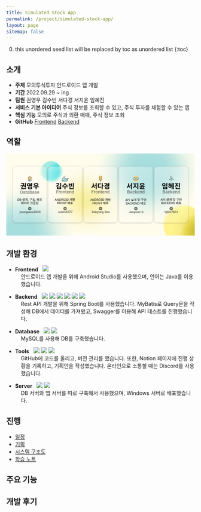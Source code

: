 ```yaml
---
title: Simulated Stock App
permalink: /project/simulated-stock-app/
layout: page
sitemap: false
---
```

<head>
  <style>
    ul {
      margin-bottom: 0px;
    }
    div.explain {
      font-size: 14px;
      padding-left: 39px;
    }
    a::after {
      display: none;  
    }
  </style>
</head>

0. this unordered seed list will be replaced by toc as unordered list
{:toc}

## 소개
- **주제** 모의투식투자 안드로이드 앱 개발
- **기간** 2022.09.29 ~ ing
- **팀원** 권영우 김수빈 서다경 서지윤 임혜진
- **서비스 기본 아이디어** 주식 정보를 조회할 수 있고, 주식 투자를 체험할 수 있는 앱
- **핵심 기능** 모의로 주식과 외환 매매, 주식 정보 조회
- **GitHub** <a href="https://github.com/subin3277/StockApp" target="_blank">Frontend</a> <a href="https://github.com/hjlim7831/StockAppServer" target="_blank">Backend</a>

## 역할
<img src="/project/SimulatedStockApp/image/Team.png" alt="Team"/>

## 개발 환경
<ul>
  <li>
    <b>Frontend</b>&nbsp;&nbsp;
    <img src="https://img.shields.io/badge/Android Studio-3DDC84?style=flat&logo=AndroidStudio&logoColor=white">
  </li>
</ul>
<div class="explain">
  안드로이드 앱 개발을 위해 Android Studio를 사용했으며, 언어는 Java를 이용했습니다.
</div>

<ul class="not-start">
  <li>
    <b>Backend</b>&nbsp;&nbsp;
    <img src="https://img.shields.io/badge/Spring Boot-6DB33F?style=flat&logo=SpringBoot&logoColor=white"> 
    <img src="https://img.shields.io/badge/Eclipse IDE-2C2255?style=flat&logo=EclipseIDE&logoColor=white"> 
    <img src="https://img.shields.io/badge/Java8-007396?style=flat&logo=Java&logoColor=white"> 
    <img src="https://img.shields.io/badge/Gradle-C71A36?style=flat&logo=Gradle&logoColor=white"> 
    <img src="https://img.shields.io/badge/Swagger2-85EA2D?style=flat&logo=Swagger&logoColor=white"> 
    <img src="https://img.shields.io/badge/MyBatis-000000?style=flat&logo=MyBatis&logoColor=white">
  </li>
</ul>
<div class="explain not-start">
  Rest API 개발을 위해 Spring Boot를 사용했습니다. MyBatis로 Query문을 작성해 DB에서 데이터를 가져왔고, Swagger를 이용해 API 테스트를 진행했습니다.
</div>

<ul class="not-start">
  <li>
    <b>Database</b>&nbsp;&nbsp;
    <img src="https://img.shields.io/badge/MySQL-4479A1?style=flat&logo=mysql&logoColor=white"> 
    <img src="https://img.shields.io/badge/JSON-000000?style=flat&logo=JSON&logoColor=white">
  </li>
</ul>
<div class="explain not-start">
  MySQL를 사용해 DB를 구축했습니다.
</div>

<ul class="not-start">
  <li>
    <b>Tools</b>&nbsp;&nbsp;
    <img src="https://img.shields.io/badge/Notion-000000?style=flat&logo=Notion&logoColor=white"> 
    <img src="https://img.shields.io/badge/GitHub-181717?style=flat&logo=GitHub&logoColor=white">
    <img src="https://img.shields.io/badge/Discord-5865F2?style=flat&logo=Discord&logoColor=white">
  </li>
</ul>
<div class="explain not-start">
  GitHub에 코드를 올리고, 버전 관리를 했습니다. 또한, Notion 페이지에 진행 상황을 기록하고, 기획안을 작성했습니다. 온라인으로 소통할 때는 Discord를 사용했습니다.
</div>

<ul class="not-start">
  <li>
    <b>Server</b>&nbsp;&nbsp;
    <img src="https://img.shields.io/badge/Amazon EC2-FF9900?style=flat&logo=AmazonEC2&logoColor=white"> 
    <img src="https://img.shields.io/badge/Windows-0078D6?style=flat&logo=Windows&logoColor=white">
  </li>
</ul>
<div class="explain not-start">
  DB 서버와 앱 서버를 따로 구축해서 사용했으며, Windows 서버로 배포했습니다.
</div>

## 진행
- [일정](schedule)
- [기획](plan-and-design)
- [시스템 구조도](system-structure)
- [학습 노트](notes)

## 주요 기능

## 개발 후기
